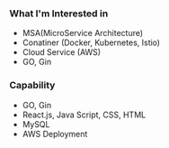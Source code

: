 ### **What I'm Interested in**
* MSA(MicroService Architecture)
* Conatiner (Docker, Kubernetes, Istio)
* Cloud Service (AWS)
* GO, Gin

### **Capability**
* GO, Gin
* React.js, Java Script, CSS, HTML
* MySQL
* AWS Deployment




<!---
choigonyok/choigonyok is a ✨ special ✨ repository because its `README.md` (this file) appears on your GitHub profile.
You can click the Preview link to take a look at your changes.
--->
